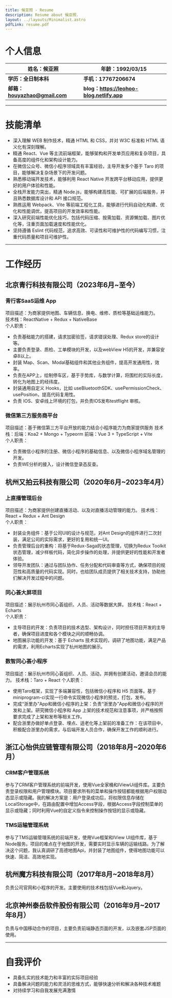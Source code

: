 ```yaml
---
title: 候亚照 - Resume
description: Resume about 候亚照.
layout: ../layouts/Minimalist.astro
pdfLink: resume.pdf
---
```


# 个人信息

| **姓名：候亚照**      | **年龄：1992/03/15**    |
| --------------------| ------------------------ |
| **学历：全日制本科**   | **手机：17767206674**   |
| **邮箱：houyazhao@gmail.com**    | **blog：https://leohoo-blog.netlify.app**   |

----

# 技能清单

- 深入理解 WEB 制作技术，精通 HTML 和 CSS，并对 W3C 标准和 HTML 语义化有深刻理解。
- 精通 React、Vue 等主流前端框架，能够架构和开发单页应用和复杂项目，具备高度的组件化和架构设计能力。
- 在微信公众号、微信小程序领域具有丰富经验，主导开发多个基于 Taro 的项目，能够解决复杂场景下的开发问题。
- 熟悉移动端开发技术，能够利用 React Native 开发跨平台移动应用，提供更好的用户体验和性能。
- 全栈开发能力突出，精通 Node.js，能够构建高性能、可扩展的后端服务，并且熟悉数据库设计和 API 接口规范。
- 熟练运用 Webpack、Vite 等前端工程化工具，能够进行代码自动化构建、优化和性能调优，提高项目的开发效率和性能。
- 深入研究前端性能优化技巧，包括代码压缩、按需加载、资源懒加载、图片优化等，注重页面加载速度和性能优化。
- 坚持遵循 Eslint 代码规范，追求高效、可读性和可维护性的代码编写习惯，注重代码质量和项目可维护性。

----

# 工作经历

## 北京青行科技有限公司（2023年6月~至今）

### 青行客SaaS运维 App  
项目描述：为商家提供地图、车辆信息、换电、维修、质检等基础运维能力。  
技术栈：ReactNative + Redux + NativeBase  
个人职责：
- 负责基础能力的搭建，请求加密验签，请求错误处理、Redux store的设计等。
- 主要负责登录、质检、工单模块的开发，以及webView H5的开发，并兼容安卓8以上。
- 封装 Map、Scan、Modal基础组件和其他业务组件，提高开发通用性，效率。
- 负责在APP上，绘制停车区，基于手势库，与数学计算，将围栏的实际长度，转化为地图上的经纬度。
- 封装通用自定义 Hooks，比如 useBluetoothSDK、usePermissionCheck、usePosition，提高代码复用性。
- 负责 IOS、安卓线上环境的打包，并负责IOS发布testflight 审核。

### 微信第三方服务商平台
项目描述：基于微信第三方平台开放的能力结合小程序能力为商家提供服务
技术栈：后端：Koa2 + Mongo + Typeorm  前端：Vue 3 + TypeScript + Vite  
个人职责：
- 负责微信小程序的注册、微信小程序的基础信息、以及微信小程序域名管理的开发。
- 负责WE分析的接入，设计微信登录态反查。

## 杭州又拍云科技有限公司（2020年6月~2023年4月）

### 上直播管理后台
项目描述：为商家提供创建直播活动、以及对直播活动管理的能力。
技术栈：React + Redux + Ant Design   
个人职责：
- 封装业务组件：基于公司UI的设计与规范，对Ant Design的组件进行二次封装，满足公司的实际需求，更好的复用和统一UI。
- 负责管理后台的重构：将基于Redux-Saga的状态管理，切换为Redux Toolkit状态管理，减少样板代码，简化异步操作的处理，并提供更好的性能和开发者体验。
- 领导开发团队：通过与团队协作、任务分配和代码审查等方式，确保项目的规范性和高质量的代码实现。同时，也给团队成员提供了相关技术支持，协助他们解决开发过程中的问题。

### 同心荟大屏项目
项目描述：展示杭州市同心荟组织、人员、活动等数据大屏。
技术栈：React + Echarts  
个人职责：
- 主导项目的开发：负责项目的技术选型、架构设计，同时担任项目开发的主导者，确保项目进度和各个模块之间的顺畅协调。
- 地图展示功能的开发：基于 Echarts 技术实现的，调研了地图功能，满足产品的需求，利用Echarts实现了杭州地图的展示。

### 数智同心荟小程序
项目描述：展示杭州市同心荟组织、人员、活动，并拥有创建活动，邀请会员的能力。
技术栈：Taro + React
个人职责：
- 使用Taro框架，实现了多端兼容性，包括微信小程序和 H5 页面等。基于miniprogram-ci实现一行命令实现微信小程序的预览，打包，发布。
- 完成“浙里办”App和微信小程序的上架：负责“浙里办”App和微信小程序的开发和上架。研究微信小程序和 App 上架的技术规范和注意事项，并严格按照要求完成了上架和发布等相关工作。
- 配合浙里办做好单点登录、埋点、适老化等上架前的准备工作：在该项目中，积极配合浙里办的需求，与后端开发人员合作，确保开发工作的顺利进行。

## 浙江心怡供应链管理有限公司（2018年8月~2020年6月）

### CRM客户管理系统

参与了CRM客户管理系统的前端开发，使用Vue全家桶和IViewUi组件库。主要负责登录权限和用户管理模块。项目要求所有的菜单和操作按钮都能根据用户权限动态显示或隐藏。我的解决方案是：用户登录成功后，将权限信息存储在LocalStorage中，在路由配置中增加Access字段，根据Access字段控制菜单的显示或隐藏；同时利用Vue的自定义指令来控制操作按钮的显示或隐藏。

### TMS运输管理系统

参与了TMS运输管理系统的前端开发，使用Vue框架和IView UI组件库，基于Node服务。项目的难点在于地图的开发，需要实时显示车辆的运输线路。为了解决这个问题，我认真调研了高德地图Api，并封装了地图组件，使得地图功能可以快速、简洁、高效地实现。


## 杭州魔方科技有限公司（2017年8月~2018年8月）

负责公司官网和小程序的开发。主要使用的技术栈包括Vue和Jquery。

## 北京神州泰岳软件股份有限公司（2016年9月~2017年8月）

负责与中国移动合作的项目，主要负责前端静态页面的开发，以及嵌套JSP页面的使用。

----

# 自我评价

- 具备扎实的技术能力和丰富的实际项目经验
- 具备解决问题的能力和灵活的思维方式，能够快速分析和解决各种技术难题
- 对持续学习和自我发展充满激情
